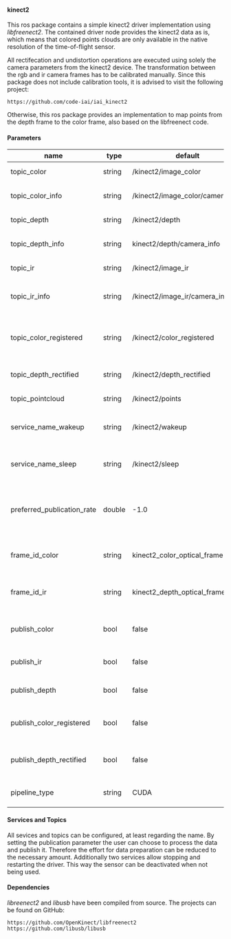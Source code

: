 #### kinect2
This ros package contains a simple kinect2 driver implementation using *libfreenect2*. 
The contained driver node provides the kinect2 data as is, which means that colored points clouds are only available in the native resolution of the time-of-flight sensor.

All rectifecation and undistortion operations are executed using  solely the camera parameters from the kinect2 device.
The transformation between the rgb and ir camera frames has to be calibrated manually. Since this package does not include calibration tools, it is advised to visit the following project:

	https://github.com/code-iai/iai_kinect2

Otherwise, this ros package provides an implementation to map points from the depth frame to the color frame, also based on the libfreenect code.

#### Parameters
| name | type  | default | what for |
| --------|-----|------| ----------- |
| topic_color | string | /kinect2/image_color | full hd rgb image |
| topic_color_info | string | /kinect2/image_color/camera_info | color camera parameters |
| topic_depth | string | /kinect2/depth | depth images |
| topic_depth_info | string | kinect2/depth/camera_info | depth camera parameters |
| topic_ir | string | /kinect2/image_ir | intensity image |
| topic_ir_info | string | /kinect2/image_ir/camera_info | same as depth camera parameters |
| topic_color_registered | string | /kinect2/color_registered | registered color image, not full-hd anymore |
| topic_depth_rectified | string | /kinect2/depth_rectified | rectified depth images |
| topic_pointcloud | string | /kinect2/points | colored point cloud |
| service_name_wakeup | string | /kinect2/wakeup | service name to (re-)start the driver |
| service_name_sleep | string | /kinect2/sleep | service name to stop the driver |
| preferred_publication_rate | double | -1.0 | preferred rate at which the driver front end sould operate |
| frame_id_color | string | kinect2_color_optical_frame | frame name for the color camera |
| frame_id_ir | string | kinect2_depth_optical_frame | frame_id for the ir / depth camera |
| publish_color | bool |  false | publish the color image in full-hd |
| publish_ir |  bool |  false | publish the intensity image |
| publish_depth | bool | false | publish the depth image |
| publish_color_registered | bool |  false | publish the registered color image |
| publish_depth_rectified | bool |  false | publish the rectified depth image |
| pipeline_type | string | CUDA  | set the pipeline type | 

#### Services and Topics
All sevices and topics can be configured, at least regarding the name. By setting the publication parameter
the user can choose to process the data and publish it. Therefore the effort for data preparation can be 
reduced to the necessary amount.
Additionally two services allow stopping and restarting the driver. This way the sensor can be deactivated 
when not being used.

#### Dependencies
*libreenect2* and *libusb* have been compiled from source. The projects can be found on GitHub:

	https://github.com/OpenKinect/libfreenect2
	https://github.com/libusb/libusb
